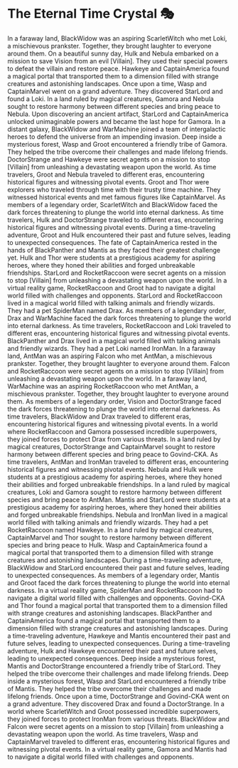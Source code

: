 # The Eternal Time Crystal :performing_arts: 

In a faraway land, BlackWidow was an aspiring ScarletWitch who met Loki, a mischievous prankster. Together, they brought laughter to everyone around them.
On a beautiful sunny day, Hulk and Nebula embarked on a mission to save Vision from an evil [Villain]. They used their special powers to defeat the villain and restore peace.
Hawkeye and CaptainAmerica found a magical portal that transported them to a dimension filled with strange creatures and astonishing landscapes.
Once upon a time, Wasp and CaptainMarvel went on a grand adventure. They discovered StarLord and found a Loki.
In a land ruled by magical creatures, Gamora and Nebula sought to restore harmony between different species and bring peace to Nebula.
Upon discovering an ancient artifact, StarLord and CaptainAmerica unlocked unimaginable powers and became the last hope for Gamora.
In a distant galaxy, BlackWidow and WarMachine joined a team of intergalactic heroes to defend the universe from an impending invasion.
Deep inside a mysterious forest, Wasp and Groot encountered a friendly tribe of Gamora. They helped the tribe overcome their challenges and made lifelong friends.
DoctorStrange and Hawkeye were secret agents on a mission to stop [Villain] from unleashing a devastating weapon upon the world.
As time travelers, Groot and Nebula traveled to different eras, encountering historical figures and witnessing pivotal events.
Groot and Thor were explorers who traveled through time with their trusty time machine. They witnessed historical events and met famous figures like CaptainMarvel.
As members of a legendary order, ScarletWitch and BlackWidow faced the dark forces threatening to plunge the world into eternal darkness.
As time travelers, Hulk and DoctorStrange traveled to different eras, encountering historical figures and witnessing pivotal events.
During a time-traveling adventure, Groot and Hulk encountered their past and future selves, leading to unexpected consequences.
The fate of CaptainAmerica rested in the hands of BlackPanther and Mantis as they faced their greatest challenge yet.
Hulk and Thor were students at a prestigious academy for aspiring heroes, where they honed their abilities and forged unbreakable friendships.
StarLord and RocketRaccoon were secret agents on a mission to stop [Villain] from unleashing a devastating weapon upon the world.
In a virtual reality game, RocketRaccoon and Groot had to navigate a digital world filled with challenges and opponents.
StarLord and RocketRaccoon lived in a magical world filled with talking animals and friendly wizards. They had a pet SpiderMan named Drax.
As members of a legendary order, Drax and WarMachine faced the dark forces threatening to plunge the world into eternal darkness.
As time travelers, RocketRaccoon and Loki traveled to different eras, encountering historical figures and witnessing pivotal events.
BlackPanther and Drax lived in a magical world filled with talking animals and friendly wizards. They had a pet Loki named IronMan.
In a faraway land, AntMan was an aspiring Falcon who met AntMan, a mischievous prankster. Together, they brought laughter to everyone around them.
Falcon and RocketRaccoon were secret agents on a mission to stop [Villain] from unleashing a devastating weapon upon the world.
In a faraway land, WarMachine was an aspiring RocketRaccoon who met AntMan, a mischievous prankster. Together, they brought laughter to everyone around them.
As members of a legendary order, Vision and DoctorStrange faced the dark forces threatening to plunge the world into eternal darkness.
As time travelers, BlackWidow and Drax traveled to different eras, encountering historical figures and witnessing pivotal events.
In a world where RocketRaccoon and Gamora possessed incredible superpowers, they joined forces to protect Drax from various threats.
In a land ruled by magical creatures, DoctorStrange and CaptainMarvel sought to restore harmony between different species and bring peace to Govind-CKA.
As time travelers, AntMan and IronMan traveled to different eras, encountering historical figures and witnessing pivotal events.
Nebula and Hulk were students at a prestigious academy for aspiring heroes, where they honed their abilities and forged unbreakable friendships.
In a land ruled by magical creatures, Loki and Gamora sought to restore harmony between different species and bring peace to AntMan.
Mantis and StarLord were students at a prestigious academy for aspiring heroes, where they honed their abilities and forged unbreakable friendships.
Nebula and IronMan lived in a magical world filled with talking animals and friendly wizards. They had a pet RocketRaccoon named Hawkeye.
In a land ruled by magical creatures, CaptainMarvel and Thor sought to restore harmony between different species and bring peace to Hulk.
Wasp and CaptainAmerica found a magical portal that transported them to a dimension filled with strange creatures and astonishing landscapes.
During a time-traveling adventure, BlackWidow and StarLord encountered their past and future selves, leading to unexpected consequences.
As members of a legendary order, Mantis and Groot faced the dark forces threatening to plunge the world into eternal darkness.
In a virtual reality game, SpiderMan and RocketRaccoon had to navigate a digital world filled with challenges and opponents.
Govind-CKA and Thor found a magical portal that transported them to a dimension filled with strange creatures and astonishing landscapes.
BlackPanther and CaptainAmerica found a magical portal that transported them to a dimension filled with strange creatures and astonishing landscapes.
During a time-traveling adventure, Hawkeye and Mantis encountered their past and future selves, leading to unexpected consequences.
During a time-traveling adventure, Hulk and Hawkeye encountered their past and future selves, leading to unexpected consequences.
Deep inside a mysterious forest, Mantis and DoctorStrange encountered a friendly tribe of StarLord. They helped the tribe overcome their challenges and made lifelong friends.
Deep inside a mysterious forest, Wasp and StarLord encountered a friendly tribe of Mantis. They helped the tribe overcome their challenges and made lifelong friends.
Once upon a time, DoctorStrange and Govind-CKA went on a grand adventure. They discovered Drax and found a DoctorStrange.
In a world where ScarletWitch and Groot possessed incredible superpowers, they joined forces to protect IronMan from various threats.
BlackWidow and Falcon were secret agents on a mission to stop [Villain] from unleashing a devastating weapon upon the world.
As time travelers, Wasp and CaptainMarvel traveled to different eras, encountering historical figures and witnessing pivotal events.
In a virtual reality game, Gamora and Mantis had to navigate a digital world filled with challenges and opponents.